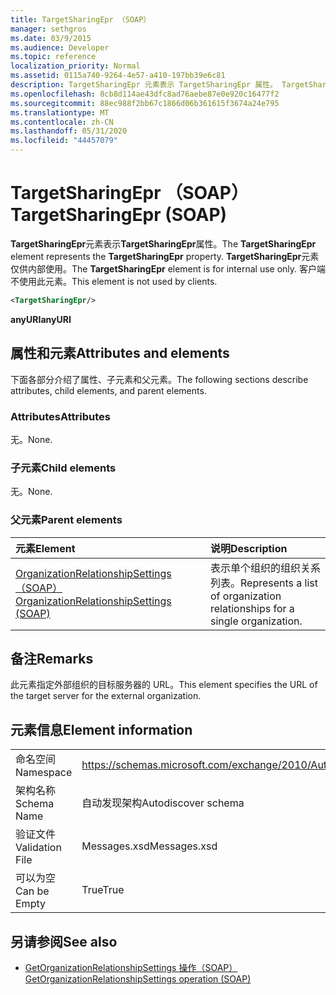 ```yaml
---
title: TargetSharingEpr （SOAP）
manager: sethgros
ms.date: 03/9/2015
ms.audience: Developer
ms.topic: reference
localization_priority: Normal
ms.assetid: 0115a740-9264-4e57-a410-197bb39e6c81
description: TargetSharingEpr 元素表示 TargetSharingEpr 属性。 TargetSharingEpr 元素仅供内部使用。
ms.openlocfilehash: 8cb8d114ae43dfc8ad76aebe87e0e920c16477f2
ms.sourcegitcommit: 88ec988f2bb67c1866d06b361615f3674a24e795
ms.translationtype: MT
ms.contentlocale: zh-CN
ms.lasthandoff: 05/31/2020
ms.locfileid: "44457079"
---
```

# <a name="targetsharingepr-soap"></a><span data-ttu-id="3213d-104">TargetSharingEpr （SOAP）</span><span class="sxs-lookup"><span data-stu-id="3213d-104">TargetSharingEpr (SOAP)</span></span>
 
<span data-ttu-id="3213d-105">**TargetSharingEpr**元素表示**TargetSharingEpr**属性。</span><span class="sxs-lookup"><span data-stu-id="3213d-105">The **TargetSharingEpr** element represents the **TargetSharingEpr** property.</span></span> <span data-ttu-id="3213d-106">**TargetSharingEpr**元素仅供内部使用。</span><span class="sxs-lookup"><span data-stu-id="3213d-106">The **TargetSharingEpr** element is for internal use only.</span></span> <span data-ttu-id="3213d-107">客户端不使用此元素。</span><span class="sxs-lookup"><span data-stu-id="3213d-107">This element is not used by clients.</span></span> 
  
```XML
<TargetSharingEpr/>
```

<span data-ttu-id="3213d-108">**anyURI**</span><span class="sxs-lookup"><span data-stu-id="3213d-108">**anyURI**</span></span>

## <a name="attributes-and-elements"></a><span data-ttu-id="3213d-109">属性和元素</span><span class="sxs-lookup"><span data-stu-id="3213d-109">Attributes and elements</span></span>

<span data-ttu-id="3213d-110">下面各部分介绍了属性、子元素和父元素。</span><span class="sxs-lookup"><span data-stu-id="3213d-110">The following sections describe attributes, child elements, and parent elements.</span></span>
  
### <a name="attributes"></a><span data-ttu-id="3213d-111">Attributes</span><span class="sxs-lookup"><span data-stu-id="3213d-111">Attributes</span></span>

<span data-ttu-id="3213d-112">无。</span><span class="sxs-lookup"><span data-stu-id="3213d-112">None.</span></span>
  
### <a name="child-elements"></a><span data-ttu-id="3213d-113">子元素</span><span class="sxs-lookup"><span data-stu-id="3213d-113">Child elements</span></span>

<span data-ttu-id="3213d-114">无。</span><span class="sxs-lookup"><span data-stu-id="3213d-114">None.</span></span>
  
### <a name="parent-elements"></a><span data-ttu-id="3213d-115">父元素</span><span class="sxs-lookup"><span data-stu-id="3213d-115">Parent elements</span></span>

|<span data-ttu-id="3213d-116">**元素**</span><span class="sxs-lookup"><span data-stu-id="3213d-116">**Element**</span></span>|<span data-ttu-id="3213d-117">**说明**</span><span class="sxs-lookup"><span data-stu-id="3213d-117">**Description**</span></span>|
|:-----|:-----|
|[<span data-ttu-id="3213d-118">OrganizationRelationshipSettings （SOAP）</span><span class="sxs-lookup"><span data-stu-id="3213d-118">OrganizationRelationshipSettings (SOAP)</span></span>](organizationrelationshipsettings-soap.md) <br/> |<span data-ttu-id="3213d-119">表示单个组织的组织关系列表。</span><span class="sxs-lookup"><span data-stu-id="3213d-119">Represents a list of organization relationships for a single organization.</span></span>  <br/> |
   
## <a name="remarks"></a><span data-ttu-id="3213d-120">备注</span><span class="sxs-lookup"><span data-stu-id="3213d-120">Remarks</span></span>

<span data-ttu-id="3213d-121">此元素指定外部组织的目标服务器的 URL。</span><span class="sxs-lookup"><span data-stu-id="3213d-121">This element specifies the URL of the target server for the external organization.</span></span> 
  
## <a name="element-information"></a><span data-ttu-id="3213d-122">元素信息</span><span class="sxs-lookup"><span data-stu-id="3213d-122">Element information</span></span>

|||
|:-----|:-----|
|<span data-ttu-id="3213d-123">命名空间</span><span class="sxs-lookup"><span data-stu-id="3213d-123">Namespace</span></span>  <br/> |https://schemas.microsoft.com/exchange/2010/Autodiscover  <br/> |
|<span data-ttu-id="3213d-124">架构名称</span><span class="sxs-lookup"><span data-stu-id="3213d-124">Schema Name</span></span>  <br/> |<span data-ttu-id="3213d-125">自动发现架构</span><span class="sxs-lookup"><span data-stu-id="3213d-125">Autodiscover schema</span></span>  <br/> |
|<span data-ttu-id="3213d-126">验证文件</span><span class="sxs-lookup"><span data-stu-id="3213d-126">Validation File</span></span>  <br/> |<span data-ttu-id="3213d-127">Messages.xsd</span><span class="sxs-lookup"><span data-stu-id="3213d-127">Messages.xsd</span></span>  <br/> |
|<span data-ttu-id="3213d-128">可以为空</span><span class="sxs-lookup"><span data-stu-id="3213d-128">Can be Empty</span></span>  <br/> |<span data-ttu-id="3213d-129">True</span><span class="sxs-lookup"><span data-stu-id="3213d-129">True</span></span>  <br/> |
   
## <a name="see-also"></a><span data-ttu-id="3213d-130">另请参阅</span><span class="sxs-lookup"><span data-stu-id="3213d-130">See also</span></span>

- [<span data-ttu-id="3213d-131">GetOrganizationRelationshipSettings 操作（SOAP）</span><span class="sxs-lookup"><span data-stu-id="3213d-131">GetOrganizationRelationshipSettings operation (SOAP)</span></span>](getorganizationrelationshipsettings-operation-soap.md)

